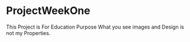 # ProjectWeekOne

This Project is For Education Purpose What you see images and Design is not my Properties.
